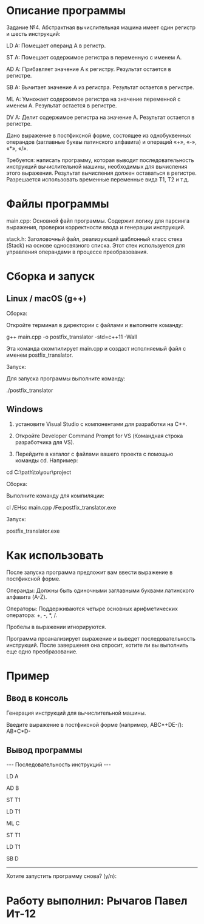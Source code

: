 # Описание программы

Задание №4. Абстрактная вычислительная машина имеет один регистр и шесть инструкций:

LD A: Помещает операнд A в регистр.

ST A: Помещает содержимое регистра в переменную с именем A.

AD A: Прибавляет значение A к регистру. Результат остается в регистре.

SB A: Вычитает значение A из регистра. Результат остается в регистре.

ML A: Умножает содержимое регистра на значение переменной с именем A. Результат остается в регистре.

DV A: Делит содержимое регистра на значение A. Результат остается в регистре.


Дано выражение в постфиксной форме, состоящее из однобуквенных операндов (заглавные буквы латинского алфавита) и операций «+», «-», «*», «/».

Требуется: написать программу, которая выводит последовательность инструкций вычислительной машины, необходимых для вычисления этого выражения. Результат вычисления должен оставаться в регистре. Разрешается использовать временные переменные вида T1, T2 и т.д.

# Файлы программы

main.cpp: Основной файл программы. Содержит логику для парсинга выражения, проверки корректности ввода и генерации инструкций.

stack.h: Заголовочный файл, реализующий шаблонный класс стека (Stack<T>) на основе односвязного списка. Этот стек используется для управления операндами в процессе преобразования.

# Сборка и запуск

## Linux / macOS (g++)

Сборка:

Откройте терминал в директории с файлами и выполните команду:

g++ main.cpp -o postfix_translator -std=c++11 -Wall

Эта команда скомпилирует main.cpp и создаст исполняемый файл с именем postfix_translator.

Запуск:

Для запуска программы выполните команду:

./postfix_translator

## Windows

1. установите Visual Studio с компонентами для разработки на C++.

2. Откройте Developer Command Prompt for VS (Командная строка разработчика для VS).

3. Перейдите в каталог с файлами вашего проекта с помощью команды cd. Например:

cd C:\path\to\your\project

Сборка:

Выполните команду для компиляции:

cl /EHsc main.cpp /Fe:postfix_translator.exe

Запуск:

postfix_translator.exe

# Как использовать

После запуска программа предложит вам ввести выражение в постфиксной форме.

Операнды: Должны быть одиночными заглавными буквами латинского алфавита (A-Z).

Операторы: Поддерживаются четыре основных арифметических оператора: +, -, *, /.

Пробелы в выражении игнорируются.

Программа проанализирует выражение и выведет последовательность инструкций. После завершения она спросит, хотите ли вы выполнить еще одно преобразование.

# Пример

## Ввод в консоль

Генерация инструкций для вычислительной машины.

Введите выражение в постфиксной форме (например, ABC*+DE-/): AB+C*D-

## Вывод программы

--- Последовательность инструкций ---

LD A

AD B

ST T1

LD T1

ML C

ST T1

LD T1

SB D

-------------------------------------

Хотите запустить программу снова? (y/n):

# Работу выполнил: Рычагов Павел Ит-12
